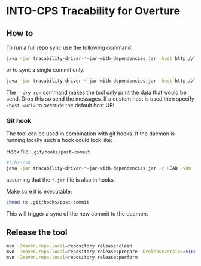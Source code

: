 # INTO-CPS Tracability for Overture


## How to 

To run a full repo sync use the following command:

```bash
java -jar tracability-driver-*-jar-with-dependencies.jar -host http://localhost:8083 -s  --dry-run -vdm -exclude SysML -repo /path/to/repo
```

or to sync a single commit only:

```bash
java -jar tracability-driver-*-jar-with-dependencies.jar -host http://localhost:8083 -c <commit-hash> --dry-run -vdm -exclude SysML -repo /path/to/repo
```

The `--dry-run` command makes the tool only print the data that would be send. Drop this so send the messages. If a custom host is used then specify `-host <url>` to override the default host URL.

### Git hook

The tool can be used in combination with git hooks. If the daemon is running locally such a hook could look like:

Hook file: `.git/hooks/post-commit`

```bash
#!/bin/sh
java -jar tracability-driver-*-jar-with-dependencies.jar -c HEAD -vdm -exclude SysML -repo $GIT_DIR../
```

assuming that the `*.jar` file is also in hooks. 

Make sure it is executable:

```bash
chmod +x .git/hooks/post-commit
```

This will trigger a sync of the new commit to the daemon.

## Release the tool

```bash
mvn -Dmaven.repo.local=repository release:clean
mvn -Dmaven.repo.local=repository release:prepare -DreleaseVersion=${RELEASE_VER} -DdevelopmentVersion=${NEW_DEV_VER}
mvn -Dmaven.repo.local=repository release:perform
